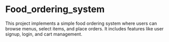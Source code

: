 # Food_ordering_system
This project implements a simple food ordering system where users can browse menus, select items, and place orders. It includes features like user signup, login, and cart management.
